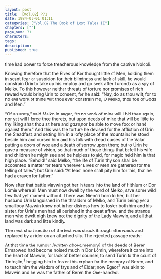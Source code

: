 ```yaml
---
layout: post
title: 【Vol.02】P71.
date: 1984-01-01 01:11
categories: ["Vol.02 The Book of Lost Tales II"]
chapters: [""]
page_num: 71
characters: 
tags: 
description: 
published: true
---
```


<p style="text-indent: 0;">
time had power to force treacherous knowledge from the captive Noldoli.
</p>

Knowing therefore that the Elves of Kôr thought little of Men, holding them in scant fear or suspicion for their blindness and lack of skill, he would constrain Úrin to take up his employ and go seek after Turondo as a spy of Melko. To this however neither threats of torture nor promises of rich reward would bring Úrin to consent, for he said: “Nay, do as thou wilt, for to no evil work of thine wilt thou ever constrain me, O Melko, thou foe of Gods and Men.”

“Of a surety,” said Melko in anger, “to no work of mine will I bid thee again, nor yet will I force thee thereto, but upon deeds of mine that will be little to thy liking shalt thou sit here and <I>gaze</I>,nor be able to move foot or hand against them.” And this was the torture he devised for the affliction of Úrin the Steadfast, and setting him in a lofty place of the mountains he stood beside him and cursed him and his folk with dread curses of the Valar, putting a doom of woe and a death of sorrow upon them; but to Úrin he gave a measure of vision, so that much of those things that befell his wife and children he might see and be helpless to aid, for magic held him in that high place. “Behold!” said Melko, “the life of Turin thy son shall be accounted a matter for tears wherever Elves or Men are gathered for the telling of tales”; but Úrin said: “At least none shall pity him for this, that he had a craven for father.”

Now after that battle Mavwin got her in tears into the land of Hithlum or Dor Lómin where all Men must now dwell by the word of Melko, save some wild few that yet roamed without. There was Nienóri born to her, but her husband Úrin languished in the thraldom of Melko, and Túrin being yet a small boy Mavwin knew not in her distress how to foster both him and his sister, for Úrin's men had all perished in the great affray, and the strange men who dwelt nigh knew not the dignity of the Lady Mavwin, and all that land was dark and little kindly.

The next short section of the text was struck through afterwards and replaced by a rider on an attached slip. The rejected passage reads:

At that time the rumour <I>[written above:</I>memory] of the deeds of Beren Ermabwed had become noised much in Dor Lómin, wherefore it came into the heart of Mavwin, for lack of better counsel, to send Turin to the court of Tintoglin,<SUP>1</SUP> begging him to foster this orphan for the memory of Beren, and to teach him the wisdom of fays and of Eldar; now Egnor<SUP>2</SUP> was akin to Mavwin and he was the father of Beren the One-handed.

